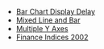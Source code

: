 - [Bar Chart Display Delay](Bar/bar_chart_display_delay ':include :type=code')
- [Mixed Line and Bar](Bar/mixed_bar_and_line ':include :type=code')
- [Multiple Y Axes](Bar/multiple_y_axes ':include :type=code')
- [Finance Indices 2002](Bar/finance_indices_2002 ':include :type=code')
